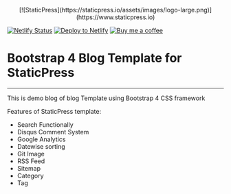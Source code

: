 <p align="center">[![StaticPress](https://staticpress.io/assets/images/logo-large.png)](https://www.staticpress.io)</p>

 [![Netlify Status](https://api.netlify.com/api/v1/badges/50639642-c031-41c1-adfa-b2e840f821ae/deploy-status)](https://app.netlify.com/sites/staticpress-demo/deploys) [![Deploy to Netlify](https://www.netlify.com/img/deploy/button.svg)](https://app.netlify.com/start/deploy?repository=https://github.com/sanampatel/staticpress-bootstrap4-blog) [![Buy me a coffee](https://bmc-cdn.nyc3.digitaloceanspaces.com/BMC-button-images/custom_images/orange_img.png)](https://www.buymeacoffee.com/sanam)
 
# Bootstrap 4 Blog Template for StaticPress
---
This is demo blog of blog Template using Bootstrap 4 CSS framework

Features of StaticPress template: 
  - Search Functionally
  - Disqus Comment System
  - Google Analytics
  - Datewise sorting
  - Git Image
  - RSS Feed
  - Sitemap
  - Category
  - Tag